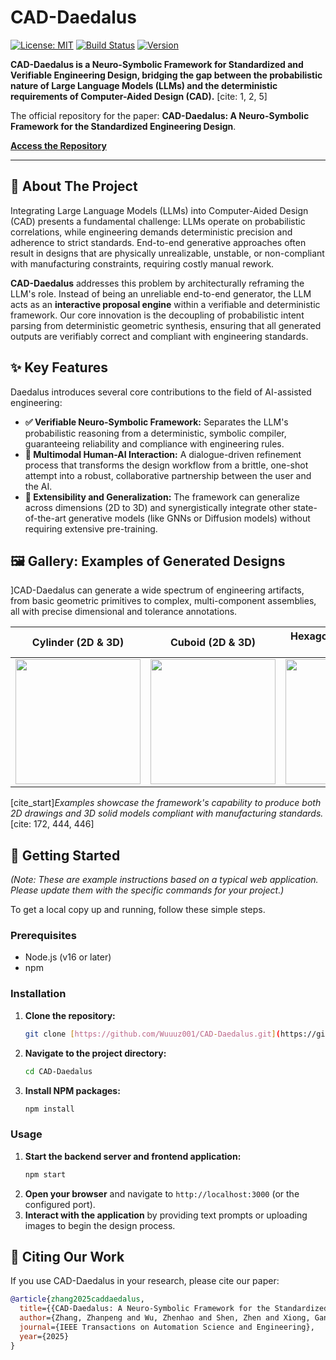 # CAD-Daedalus

[![License: MIT](https://img.shields.io/badge/License-MIT-yellow.svg)](https://opensource.org/licenses/MIT)
[![Build Status](https://img.shields.io/badge/build-passing-brightgreen.svg)](https://github.com/Wuuuz001/CAD-Daedalus)
[![Version](https://img.shields.io/badge/version-1.0.0-blue.svg)](https://github.com/Wuuuz001/CAD-Daedalus)

**CAD-Daedalus is a Neuro-Symbolic Framework for Standardized and Verifiable Engineering Design, bridging the gap between the probabilistic nature of Large Language Models (LLMs) and the deterministic requirements of Computer-Aided Design (CAD).** [cite: 1, 2, 5]

The official repository for the paper: **CAD-Daedalus: A Neuro-Symbolic Framework for the Standardized Engineering Design**.

**[Access the Repository](https://github.com/Wuuuz001/CAD-Daedalus)** 

---

## 📖 About The Project

Integrating Large Language Models (LLMs) into Computer-Aided Design (CAD) presents a fundamental challenge: LLMs operate on probabilistic correlations, while engineering demands deterministic precision and adherence to strict standards. End-to-end generative approaches often result in designs that are physically unrealizable, unstable, or non-compliant with manufacturing constraints, requiring costly manual rework.

**CAD-Daedalus** addresses this problem by architecturally reframing the LLM's role. Instead of being an unreliable end-to-end generator, the LLM acts as an **interactive proposal engine** within a verifiable and deterministic framework. Our core innovation is the decoupling of probabilistic intent parsing from deterministic geometric synthesis, ensuring that all generated outputs are verifiably correct and compliant with engineering standards. 


## ✨ Key Features

Daedalus introduces several core contributions to the field of AI-assisted engineering:

-   **✅ Verifiable Neuro-Symbolic Framework:** Separates the LLM's probabilistic reasoning from a deterministic, symbolic compiler, guaranteeing reliability and compliance with engineering rules.
-   **🤝 Multimodal Human-AI Interaction:** A dialogue-driven refinement process that transforms the design workflow from a brittle, one-shot attempt into a robust, collaborative partnership between the user and the AI.
-   **🔧 Extensibility and Generalization:** The framework can generalize across dimensions (2D to 3D) and synergistically integrate other state-of-the-art generative models (like GNNs or Diffusion models) without requiring extensive pre-training.

## 🖼️ Gallery: Examples of Generated Designs

]CAD-Daedalus can generate a wide spectrum of engineering artifacts, from basic geometric primitives to complex, multi-component assemblies, all with precise dimensional and tolerance annotations.

| Cylinder (2D & 3D) | Cuboid (2D & 3D) | Hexagonal Screw (2D & 3D) | Screw-Nut Assembly (2D & 3D) |
| :----------------: | :--------------: | :-----------------------: | :--------------------------: |
| <img src="https://i.imgur.com/8QjSbrg.png" width="200"/> | <img src="https://i.imgur.com/uR2k2sC.png" width="200"/> | <img src="https://i.imgur.com/yF5w5oU.png" width="200"/> | <img src="https://i.imgur.com/zW0c8uJ.png" width="200"/> |

[cite_start]*Examples showcase the framework's capability to produce both 2D drawings and 3D solid models compliant with manufacturing standards.* [cite: 172, 444, 446]

## 🚀 Getting Started

*(Note: These are example instructions based on a typical web application. Please update them with the specific commands for your project.)*

To get a local copy up and running, follow these simple steps.

### Prerequisites

-   Node.js (v16 or later)
-   npm

### Installation

1.  **Clone the repository:**
    ```sh
    git clone [https://github.com/Wuuuz001/CAD-Daedalus.git](https://github.com/Wuuuz001/CAD-Daedalus.git)
    ```
2.  **Navigate to the project directory:**
    ```sh
    cd CAD-Daedalus
    ```
3.  **Install NPM packages:**
    ```sh
    npm install
    ```

### Usage

1.  **Start the backend server and frontend application:**
    ```sh
    npm start
    ```
2.  **Open your browser** and navigate to `http://localhost:3000` (or the configured port).
3.  **Interact with the application** by providing text prompts or uploading images to begin the design process.

## 📄 Citing Our Work

If you use CAD-Daedalus in your research, please cite our paper:

```bibtex
@article{zhang2025caddaedalus,
  title={{CAD-Daedalus: A Neuro-Symbolic Framework for the Standardized Engineering Design}},
  author={Zhang, Zhanpeng and Wu, Zhenhao and Shen, Zhen and Xiong, Gang and Wang, Fei-Yue},
  journal={IEEE Transactions on Automation Science and Engineering},
  year={2025}
}
